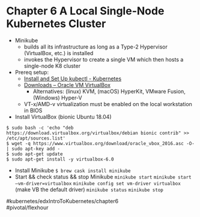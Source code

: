 # Chapter 6 A Local Single-Node Kubernetes Cluster
- Minikube
	- builds all its infrastructure as long as a Type-2 Hypervisor (VirtualBox, etc.) is installed
	- invokes the Hypervisor to create a single VM which then hosts a single-node K8 cluster
- Prereq setup:
	- [Install and Set Up kubectl - Kubernetes](https://kubernetes.io/docs/tasks/tools/install-kubectl/)
	- [Downloads – Oracle VM VirtualBox](https://www.virtualbox.org/wiki/Downloads)
		- Alternatives: (linux) KVM, (macOS) HyperKit, VMware Fusion, (Windows) Hyper-V
	- VT-x/AMD-v virtualization must be enabled on the local workstation in BIOS
- Install VirtualBox (bionic Ubuntu 18.04)
```
$ sudo bash -c 'echo "deb https://download.virtualbox.org/virtualbox/debian bionic contrib" >> /etc/apt/sources.list'
$ wget -q https://www.virtualbox.org/download/oracle_vbox_2016.asc -O- | sudo apt-key add -
$ sudo apt-get update 
$ sudo apt-get install -y virtualbox-6.0
```
- Install Minikube
`$ brew cask install minikube`
- Start && check status && stop Minikube
`minikube start`
	`minikube start —vm-driver=virtualbox`
	`minikube config set vm-driver virtualbox` 
	(make VB the default driver)
`minikube status`
`minikube stop`


#kubernetes/edxIntroToKubernetes/chapter6	
#pivotal/flexhour